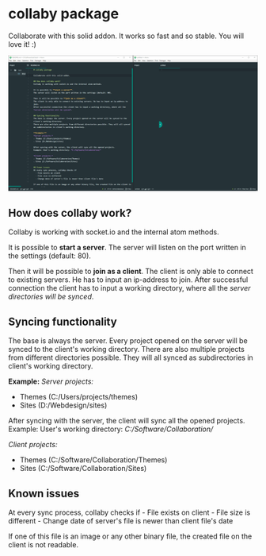 # collaby package

Collaborate with this solid addon.
It works so fast and so stable. You will love it! :)

![Collaby Animation](https://raw.githubusercontent.com/Patcher56/collaby/master/anim.gif)

## How does collaby work?
Collaby is working with socket.io and the internal atom methods.

It is possible to **start a server**.
The server will listen on the port written in the settings (default: 80).

Then it will be possible to **join as a client**.
The client is only able to connect to existing servers. He has to input an ip-address to join.
After successful connection the client has to input a working directory, where all the *server directories will be synced*.

## Syncing functionality
The base is always the server. Every project opened on the server will be synced to the client's working directory.
There are also multiple projects from different directories possible. They will all synced as subdirectories in client's working directory.

**Example:**
*Server projects:*
- Themes (C:/Users/projects/themes)
- Sites (D:/Webdesign/sites)

After syncing with the server, the client will sync all the opened projects.
Example: User's working directory: *C:/Software/Collaboration/*

*Client projects:*
- Themes (C:/Software/Collaboration/Themes)
- Sites (C:/Software/Collaboration/Sites)

## Known issues
At every sync process, collaby checks if
	- File exists on client
	- File size is different
	- Change date of server's file is newer than client file's date

If one of this file is an image or any other binary file, the created file on the client is not readable.
